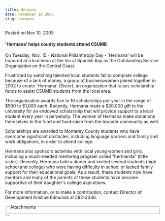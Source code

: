 ```yaml
---
title: Hermana
date: November 10 2005
slug: hermana
---
```


 
<span class="date">Posted on Nov 10, 2005 </span>
<h4>&apos;Hermana&apos; helps county students attend CSUMB</h4>
<p>
  On Tuesday, Nov. 15 - National Philanthropy Day - &apos;Hermana&apos; will be
  honored at a luncheon at the Inn at Spanish Bay as the Outstanding Service
  Organization on the Central Coast.
</p>
<p>
  Frustrated by watching talented local students fail to complete college
  because of a lack of money, a group of businesswomen joined together in 2002
  to create &apos;Hermana&apos; (Sister), an organization that raises
  scholarship funds to assist CSUMB students from the local area.
</p>
<p>
  The organization awards five to 10 scholarships per year in the range of $500
  to $1,000 each. Recently, Hermana made a $20,000 gift to the university for an
  endowed scholarship that will provide support to a local student every year in
  perpetuity. The women of Hermana make donations themselves to the fund and
  fund-raise from the broader community as well.
</p>
<p>
  Scholarships are awarded to Monterey County students who have overcome
  significant obstacles, including language barriers and family and work
  obligations, in order to attend college.
</p>
<p>
  Hermana also sponsors activities with local young women and girls, including a
  much-needed mentoring program called &quot;hermanita&quot; (little sister).
  Recently, Hermana held a dinner and invited several students (high school and
  college) who were having difficulty in school or lacked family support for
  their educational goals. As a result, these students now have mentors and many
  of the parents of these students have become supportive of their
  daughter&apos;s college aspirations.
</p>
<p>
  For more information, or to make a contribution, contact Director of
  Development Kristine Edmunds at 582-3346.
</p>
<fieldset class="fieldgroup group-attachments">
  <legend>Attachments</legend>
  <div class="field field-type-emvideo field-field-attach-video">
    <div class="field-items">
      <div class="field-item odd">
        <div class="emvideo emvideo-video emvideo-" />
      </div>
    </div>
  </div>
</fieldset>
```

